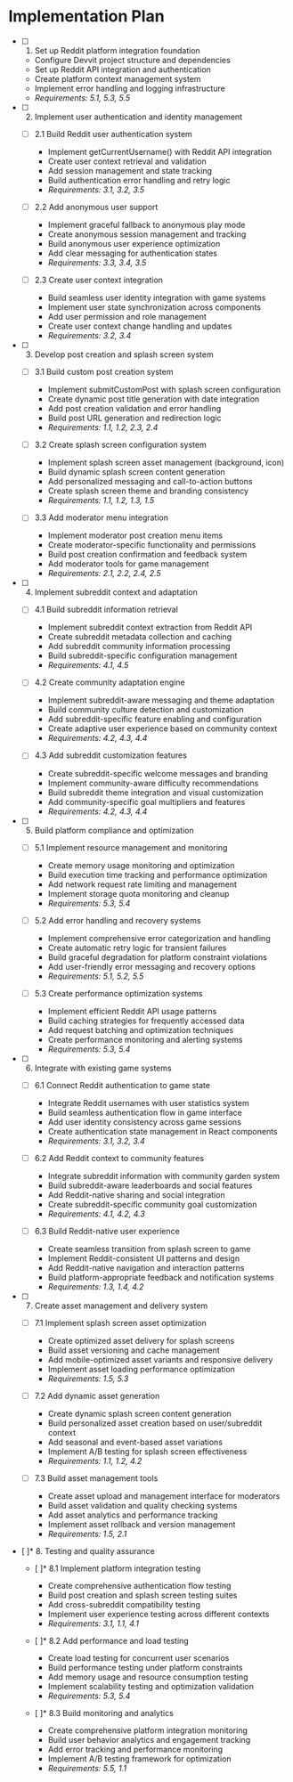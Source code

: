 # Implementation Plan

- [ ] 1. Set up Reddit platform integration foundation
  - Configure Devvit project structure and dependencies
  - Set up Reddit API integration and authentication
  - Create platform context management system
  - Implement error handling and logging infrastructure
  - _Requirements: 5.1, 5.3, 5.5_

- [ ] 2. Implement user authentication and identity management
  - [ ] 2.1 Build Reddit user authentication system
    - Implement getCurrentUsername() with Reddit API integration
    - Create user context retrieval and validation
    - Add session management and state tracking
    - Build authentication error handling and retry logic
    - _Requirements: 3.1, 3.2, 3.5_

  - [ ] 2.2 Add anonymous user support
    - Implement graceful fallback to anonymous play mode
    - Create anonymous session management and tracking
    - Build anonymous user experience optimization
    - Add clear messaging for authentication states
    - _Requirements: 3.3, 3.4, 3.5_

  - [ ] 2.3 Create user context integration
    - Build seamless user identity integration with game systems
    - Implement user state synchronization across components
    - Add user permission and role management
    - Create user context change handling and updates
    - _Requirements: 3.2, 3.4_

- [ ] 3. Develop post creation and splash screen system
  - [ ] 3.1 Build custom post creation system
    - Implement submitCustomPost with splash screen configuration
    - Create dynamic post title generation with date integration
    - Add post creation validation and error handling
    - Build post URL generation and redirection logic
    - _Requirements: 1.1, 1.2, 2.3, 2.4_

  - [ ] 3.2 Create splash screen configuration system
    - Implement splash screen asset management (background, icon)
    - Build dynamic splash screen content generation
    - Add personalized messaging and call-to-action buttons
    - Create splash screen theme and branding consistency
    - _Requirements: 1.1, 1.2, 1.3, 1.5_

  - [ ] 3.3 Add moderator menu integration
    - Implement moderator post creation menu items
    - Create moderator-specific functionality and permissions
    - Build post creation confirmation and feedback system
    - Add moderator tools for game management
    - _Requirements: 2.1, 2.2, 2.4, 2.5_

- [ ] 4. Implement subreddit context and adaptation
  - [ ] 4.1 Build subreddit information retrieval
    - Implement subreddit context extraction from Reddit API
    - Create subreddit metadata collection and caching
    - Add subreddit community information processing
    - Build subreddit-specific configuration management
    - _Requirements: 4.1, 4.5_

  - [ ] 4.2 Create community adaptation engine
    - Implement subreddit-aware messaging and theme adaptation
    - Build community culture detection and customization
    - Add subreddit-specific feature enabling and configuration
    - Create adaptive user experience based on community context
    - _Requirements: 4.2, 4.3, 4.4_

  - [ ] 4.3 Add subreddit customization features
    - Create subreddit-specific welcome messages and branding
    - Implement community-aware difficulty recommendations
    - Build subreddit theme integration and visual customization
    - Add community-specific goal multipliers and features
    - _Requirements: 4.2, 4.3, 4.4_

- [ ] 5. Build platform compliance and optimization
  - [ ] 5.1 Implement resource management and monitoring
    - Create memory usage monitoring and optimization
    - Build execution time tracking and performance optimization
    - Add network request rate limiting and management
    - Implement storage quota monitoring and cleanup
    - _Requirements: 5.3, 5.4_

  - [ ] 5.2 Add error handling and recovery systems
    - Implement comprehensive error categorization and handling
    - Create automatic retry logic for transient failures
    - Build graceful degradation for platform constraint violations
    - Add user-friendly error messaging and recovery options
    - _Requirements: 5.1, 5.2, 5.5_

  - [ ] 5.3 Create performance optimization systems
    - Implement efficient Reddit API usage patterns
    - Build caching strategies for frequently accessed data
    - Add request batching and optimization techniques
    - Create performance monitoring and alerting systems
    - _Requirements: 5.3, 5.4_

- [ ] 6. Integrate with existing game systems
  - [ ] 6.1 Connect Reddit authentication to game state
    - Integrate Reddit usernames with user statistics system
    - Build seamless authentication flow in game interface
    - Add user identity consistency across game sessions
    - Create authentication state management in React components
    - _Requirements: 3.1, 3.2, 3.4_

  - [ ] 6.2 Add Reddit context to community features
    - Integrate subreddit information with community garden system
    - Build subreddit-aware leaderboards and social features
    - Add Reddit-native sharing and social integration
    - Create subreddit-specific community goal customization
    - _Requirements: 4.1, 4.2, 4.3_

  - [ ] 6.3 Build Reddit-native user experience
    - Create seamless transition from splash screen to game
    - Implement Reddit-consistent UI patterns and design
    - Add Reddit-native navigation and interaction patterns
    - Build platform-appropriate feedback and notification systems
    - _Requirements: 1.3, 1.4, 4.2_

- [ ] 7. Create asset management and delivery system
  - [ ] 7.1 Implement splash screen asset optimization
    - Create optimized asset delivery for splash screens
    - Build asset versioning and cache management
    - Add mobile-optimized asset variants and responsive delivery
    - Implement asset loading performance optimization
    - _Requirements: 1.5, 5.3_

  - [ ] 7.2 Add dynamic asset generation
    - Create dynamic splash screen content generation
    - Build personalized asset creation based on user/subreddit context
    - Add seasonal and event-based asset variations
    - Implement A/B testing for splash screen effectiveness
    - _Requirements: 1.1, 1.2, 4.2_

  - [ ] 7.3 Build asset management tools
    - Create asset upload and management interface for moderators
    - Build asset validation and quality checking systems
    - Add asset analytics and performance tracking
    - Implement asset rollback and version management
    - _Requirements: 1.5, 2.1_

- [ ]* 8. Testing and quality assurance
  - [ ]* 8.1 Implement platform integration testing
    - Create comprehensive authentication flow testing
    - Build post creation and splash screen testing suites
    - Add cross-subreddit compatibility testing
    - Implement user experience testing across different contexts
    - _Requirements: 3.1, 1.1, 4.1_

  - [ ]* 8.2 Add performance and load testing
    - Create load testing for concurrent user scenarios
    - Build performance testing under platform constraints
    - Add memory usage and resource consumption testing
    - Implement scalability testing and optimization validation
    - _Requirements: 5.3, 5.4_

  - [ ]* 8.3 Build monitoring and analytics
    - Create comprehensive platform integration monitoring
    - Build user behavior analytics and engagement tracking
    - Add error tracking and performance monitoring
    - Implement A/B testing framework for optimization
    - _Requirements: 5.5, 1.1_